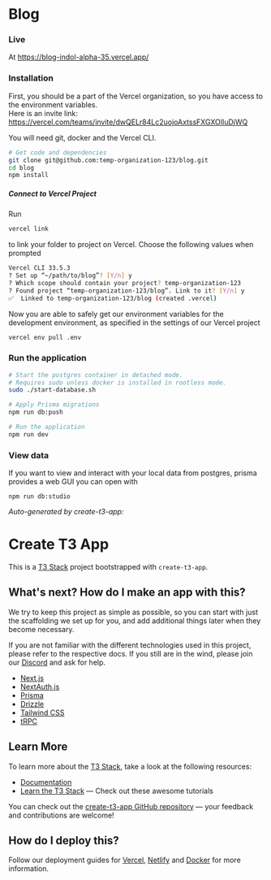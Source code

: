 # Blog

### Live
At https://blog-indol-alpha-35.vercel.app/

### Installation
First, you should be a part of the Vercel organization, so you
have access to the environment variables. \
Here is an invite link: https://vercel.com/teams/invite/dwQELr84Lc2uojoAxtssFXGXOlIuDjWQ

You will need git, docker and the Vercel CLI.

```bash
# Get code and dependencies
git clone git@github.com:temp-organization-123/blog.git
cd blog
npm install
```

##### Connect to Vercel Project
Run

```bash
vercel link
```

to link your folder to project on Vercel.
Choose the following values when prompted

```bash
Vercel CLI 33.5.3
? Set up “~/path/to/blog”? [Y/n] y
? Which scope should contain your project? temp-organization-123
? Found project “temp-organization-123/blog”. Link to it? [Y/n] y
✅  Linked to temp-organization-123/blog (created .vercel)
```

Now you are able to safely get our environment variables for
the development environment, as specified in the settings of our
Vercel project

```bash
vercel env pull .env
```

### Run the application
```bash
# Start the postgres container in detached mode.
# Requires sudo unless docker is installed in rootless mode.
sudo ./start-database.sh

# Apply Prisma migrations
npm run db:push

# Run the application
npm run dev
```

### View data
If you want to view and interact with your local data from postgres, prisma provides
a web GUI you can open with
```
npm run db:studio
```

*Auto-generated by create-t3-app:*
# Create T3 App

This is a [T3 Stack](https://create.t3.gg/) project bootstrapped with `create-t3-app`.

## What's next? How do I make an app with this?

We try to keep this project as simple as possible, so you can start with just the scaffolding we set up for you, and add additional things later when they become necessary.

If you are not familiar with the different technologies used in this project, please refer to the respective docs. If you still are in the wind, please join our [Discord](https://t3.gg/discord) and ask for help.

- [Next.js](https://nextjs.org)
- [NextAuth.js](https://next-auth.js.org)
- [Prisma](https://prisma.io)
- [Drizzle](https://orm.drizzle.team)
- [Tailwind CSS](https://tailwindcss.com)
- [tRPC](https://trpc.io)

## Learn More

To learn more about the [T3 Stack](https://create.t3.gg/), take a look at the following resources:

- [Documentation](https://create.t3.gg/)
- [Learn the T3 Stack](https://create.t3.gg/en/faq#what-learning-resources-are-currently-available) — Check out these awesome tutorials

You can check out the [create-t3-app GitHub repository](https://github.com/t3-oss/create-t3-app) — your feedback and contributions are welcome!

## How do I deploy this?

Follow our deployment guides for [Vercel](https://create.t3.gg/en/deployment/vercel), [Netlify](https://create.t3.gg/en/deployment/netlify) and [Docker](https://create.t3.gg/en/deployment/docker) for more information.
